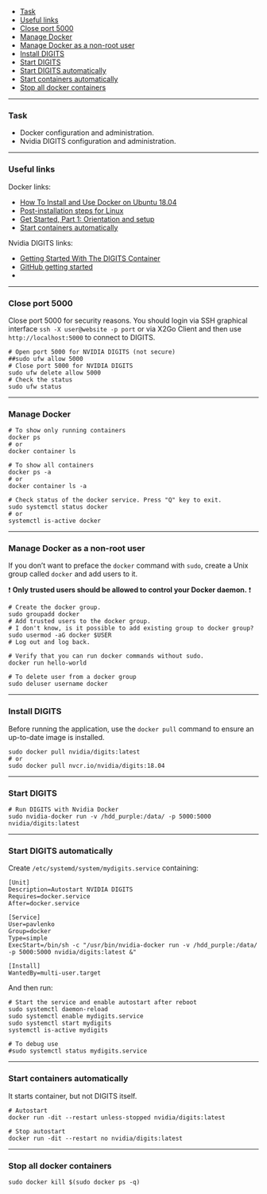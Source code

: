    - [Task](#task)
   - [Useful links](#useful)
   - [Close port 5000](#close-port)
   - [Manage Docker](#manage)
   - [Manage Docker as a non-root user](#non-root)
   - [Install DIGITS](#install)
   - [Start DIGITS](#start)
   - [Start DIGITS automatically](#autostart)
   - [Start containers automatically](#start-container)
   - [Stop all docker containers](#stop-all)

---
### <a name="task" />Task
   - Docker configuration and administration.
   - Nvidia DIGITS configuration and administration.

---
### <a name="useful" />Useful links

Docker links:
   - [How To Install and Use Docker on Ubuntu 18.04](https://www.digitalocean.com/community/tutorials/how-to-install-and-use-docker-on-ubuntu-18-04)
   - [Post-installation steps for Linux](https://docs.docker.com/install/linux/linux-postinstall)
   - [Get Started, Part 1: Orientation and setup](https://docs.docker.com/get-started)
   - [Start containers automatically](https://docs.docker.com/config/containers/start-containers-automatically)

Nvidia DIGITS links:
   - [Getting Started With The DIGITS Container](https://docs.nvidia.com/deeplearning/digits/digits-container-getting-started/index.html)
   - [GitHub getting started](https://github.com/NVIDIA/DIGITS/blob/master/docs/GettingStarted.md)
   - []()

---
### <a name="close-port" />Close port 5000

Close port 5000 for security reasons.
You should login via SSH graphical interface
`ssh -X user@website -p port` or via X2Go Client
and then use `http://localhost:5000` to connect to DIGITS.

```shell
# Open port 5000 for NVIDIA DIGITS (not secure)
##sudo ufw allow 5000
# Close port 5000 for NVIDIA DIGITS
sudo ufw delete allow 5000
# Check the status
sudo ufw status
```

---
### <a name="manage" />Manage Docker

```shell
# To show only running containers
docker ps
# or
docker container ls

# To show all containers
docker ps -a
# or
docker container ls -a

# Check status of the docker service. Press "Q" key to exit.
sudo systemctl status docker
# or
systemctl is-active docker 
```

---
### <a name="non-root" />Manage Docker as a non-root user

If you don’t want to preface the ```docker``` command with ```sudo```,
create a Unix group called ```docker``` and add users to it.

:exclamation: **Only trusted users should be allowed
to control your Docker daemon.** :exclamation:

```shell
# Create the docker group.
sudo groupadd docker
# Add trusted users to the docker group.
# I don't know, is it possible to add existing group to docker group?
sudo usermod -aG docker $USER
# Log out and log back.

# Verify that you can run docker commands without sudo.
docker run hello-world

# To delete user from a docker group
sudo deluser username docker
```

---
### <a name="install" />Install DIGITS

Before running the application, use the ```docker pull``` command
to ensure an up-to-date image is installed.

```shell
sudo docker pull nvidia/digits:latest
# or
sudo docker pull nvcr.io/nvidia/digits:18.04
```

---
### <a name="start" />Start DIGITS

```shell
# Run DIGITS with Nvidia Docker
sudo nvidia-docker run -v /hdd_purple:/data/ -p 5000:5000 nvidia/digits:latest
```

---
### <a name="autostart" />Start DIGITS automatically

Create ```/etc/systemd/system/mydigits.service``` containing:

```shell
[Unit]
Description=Autostart NVIDIA DIGITS
Requires=docker.service
After=docker.service

[Service]
User=pavlenko
Group=docker
Type=simple
ExecStart=/bin/sh -c "/usr/bin/nvidia-docker run -v /hdd_purple:/data/ -p 5000:5000 nvidia/digits:latest &"

[Install]
WantedBy=multi-user.target

```

And then run:

```shell
# Start the service and enable autostart after reboot
sudo systemctl daemon-reload
sudo systemctl enable mydigits.service
sudo systemctl start mydigits
systemctl is-active mydigits

# To debug use
#sudo systemctl status mydigits.service
```

---
### <a name="start-container" />Start containers automatically

It starts container, but not DIGITS itself.

```shell
# Autostart
docker run -dit --restart unless-stopped nvidia/digits:latest

# Stop autostart
docker run -dit --restart no nvidia/digits:latest
```

---
### <a name="stop-all" />Stop all docker containers

```shell
sudo docker kill $(sudo docker ps -q)
```
